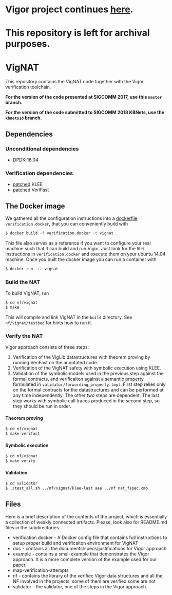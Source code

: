 # Vigor project continues [here](https://github.com/vigor-nf/vigor).
# This repository is left for archival purposes.

# VigNAT
This repository contains the VigNAT code together with the Vigor verification toolchain.

**For the version of the code presented at SIGCOMM 2017, use this `master` branch.**

**For the version of the code submitted to SIGCOMM 2018 KBNets, use the `kbnets18` branch.**


## Dependencies
### Unconditional dependencies
* DPDK-16.04
### Verification dependencies
* [patched](https://github.com/vignat/klee) KLEE
* [patched](https://github.com/vignat/verifast) VeriFast

## The Docker image
We gathered all the configuration instructions into a [dockerfile](https://docs.docker.com/engine/reference/builder/) `verification.docker`, that you can conveniently build with

```bash
$ docker build -f verification.docker -t vignat .
```

This file also serves as a reference if you want to configure your real machine such that it can build and run Vigor. Just look for the `RUN` instructions in `verification.docker` and execute them on your ubuntu 14.04 machine. Once you built the docker image you can run a container with

```bash
$ docker run -it vignat
```

### Build the NAT
To build VigNAT, run
```bash
$ cd nf/vignat
$ make
```
This will compile and link VigNAT in the `build` directory. See `nf/vignat/testbed` for hints how to run it.
### Verify the NAT
Vigor approach consists of three steps:
1. Verification of the VigLib datastructures with theorem proving by running VeriFast on the annotated code.
2. Verification of the VigNAT safety with symbolic execution using KLEE.
3. Validation of the symbolic models used in the previous step against the formal contracts, and verificaiton against a semantic property formulated in `validator/forwarding_property.tmpl`.
First step relies only on the formal contracts for the datastructures and can be performed at any time independently.
The other two steps are dependent.
The last step works with symbolic call traces produced in the second step, so they should be run in order.
#### Theorem proving
```bash
$ cd nf/vignat
$ make verifast
```
#### Symbolic execution
```bash
$ cd nf/vignat
$ make verify
```
#### Validation
```bash
$ cd validator
$ ./test_all.sh ../nf/vignat/klee-last aaa ../nf nat_fspec.cmo
```


## Files

Here is a brief description of the contents of the project, which is essentially a collection of weakly connected artifacts. Please, look also for README.md files in the subdirectories.

* verification.docker - A Docker config file that contains full instructions to setup proper build and verificaiton environment for VigNAT
* doc - contains all the documents/specs/justifications for Vigor approach
* example - contains a small example that demonstrates the Vigor approach. It is a more complete version of the example used for our paper.
* map-verification-attempts
* nf - contains the library of the verifiec Vigor data structures and all the NF involved in the projects, some of them are verified some are not
* validator - the validator, one of the steps in the Vigor approach.
